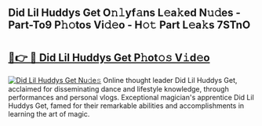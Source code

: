 ## Did Lil Huddys Get O𝚗𝚕yf𝚊ns L𝚎a𝚔ed N𝚞𝚍es - Part-To9 P𝚑𝚘tos Vi𝚍𝚎o - H𝚘𝚝 Part L𝚎a𝚔s 7STnO

# <h2><a href="http://kfa0wq.oniu.top/?m=Did+Lil+Huddys+Get">🔗👉 🔴 Did Lil Huddys Get P𝚑ot𝚘𝚜 V𝚒d𝚎o</a></h2>

[![Did Lil Huddys Get Nu𝚍e𝚜](https://i.imgur.com/0qMVB7G.gif)](http://kfa0wq.oniu.top/?m=Did+Lil+Huddys+Get)
Online thought leader Did Lil Huddys Get, acclaimed for disseminating dance and lifestyle knowledge, through performances and personal vlogs. Exceptional magician's apprentice Did Lil Huddys Get, famed for their remarkable abilities and accomplishments in learning the art of magic.  
